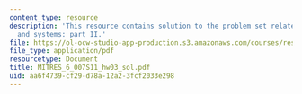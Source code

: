 ```yaml
---
content_type: resource
description: 'This resource contains solution to the problem set related to signals
  and systems: part II.'
file: https://ol-ocw-studio-app-production.s3.amazonaws.com/courses/res-6-007-signals-and-systems-spring-2011/aa6f4739cf29d78a12a23fcf2033e298_MITRES_6_007S11_hw03_sol.pdf
file_type: application/pdf
resourcetype: Document
title: MITRES_6_007S11_hw03_sol.pdf
uid: aa6f4739-cf29-d78a-12a2-3fcf2033e298
---
```

